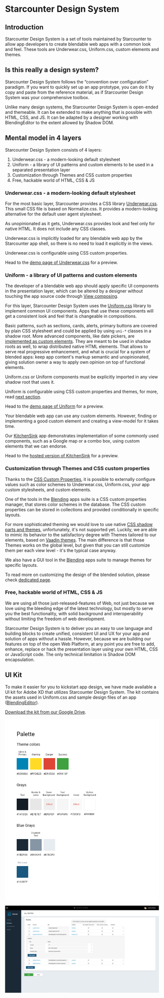 # Starcounter Design System

## Introduction

Starcounter Design System is a set of tools maintained by Starcounter to allow app developers to create blendable web apps with a common look and feel. These tools are Underwear.css, Uniform.css, custom elements and themes.

## Is this really a design system?

Starcounter Design System follows the “convention over configuration” paradigm. If you want to quickly set up an app prototype, you can do it by copy and paste from the reference material, as if Starcounter Design System was your comprehensive toolbox.

Unlike many design systems, the Starcounter Design System is open-ended and themeable. It can be extended to make anything that is possible with HTML, CSS, and JS. It can be adapted by a designer working with BlendingEditor to the extent allowed by Shadow DOM.

## Mental model in 4 layers

Starcounter Design System consists of 4 layers:

1. Underwear.css - a modern-looking default stylesheet
2. Uniform - a library of UI patterns and custom elements to be used in a separated presentation layer
3. Customization through Themes and CSS custom properties
4. Free, hackable world of HTML, CSS & JS

### Underwear.css - a modern-looking default stylesheet

For the most basic layer, Starcounter provides a CSS library [Underwear.css](https://github.com/Starcounter/underwear.css). This small CSS file is based on Normalize.css. It provides a modern-looking alternative for the default user agent stylesheet.

As unopinionated as it gets, Underwear.css provides look and feel only for native HTML. It does not include any CSS classes.

Underwear.css is implicitly loaded for any blendable web app by the Starcounter app shell, so there is no need to load it explicitly in the views.

Underwear.css is configurable using CSS custom properties.

Head to the [demo page of Underwear.css](https://starcounter.github.io/underwear.css/) for a preview.

### Uniform - a library of UI patterns and custom elements

The developer of a blendable web app should apply specific UI components in the presentation layer, which can be altered by a designer without touching the app source code through [View composing](view-composing.md).

For this layer, Starcounter Design System uses the [Uniform.css](https://github.com/Starcounter/uniform.css) library to implement common UI components. Apps that use these components will get a consistent look and feel that is changeable in compositions.

Basic patterns, such as sections, cards, alerts, primary buttons are covered by plain CSS stylesheet and could be applied by using `uni-*` classes in a shadow root.
More advanced components, like date pickers, are [implemented as custom elements](https://github.com/Starcounter/uniform.css/tree/master/components). They are meant to be used in shadow roots as well, to wrap distributed native HTML elements. That allows to serve real progressive enhancement, and what is crucial for a system of blended apps: keep app content's markup semantic and unopinionated, giving solution owner a way to apply own opinion on top of functional elements.

Uniform.css or Uniform components must be explicitly imported in any view shadow root that uses it.

Uniform is configurable using CSS custom properties and themes, for more, read [next section](#customization-through-themes-and-css-custom-properties).

Head to the [demo page of Uniform](https://starcounter.github.io/uniform.css/) for a preview.

Your blendable web app can use any custom elements. However, finding or implementing a good custom element and creating a view-model for it takes time.

Our [KitchenSink](https://github.com/Starcounter/KitchenSink) app demonstrates implementation of some commonly used components, such as a Google map or a combo box, using custom elements that we can endorse.

Head to the [hosted version of KitchenSink](https://kitchensink.starcounter.io/) for a preview.

### Customization through Themes and CSS custom properties

Thanks to the [CSS Custom Properties](https://developer.mozilla.org/en-US/docs/Web/CSS/Using_CSS_variables), it is possible to externally configure values such as color schemes to Underwear.css, Uniform.css, your app custom stylesheets, and custom elements.

One of the tools in the [Blending](https://github.com/Starcounter/Blending) apps suite is a CSS custom properties manager, that stores color schemes in the database. The CSS custom properties can be stored in collections and provided conditionally in specific layouts.

For more sophisticated theming we would love to use native [CSS shadow parts and themes](https://meowni.ca/posts/part-theme-explainer/), unfortunately, it's not supported yet.
Luckily, we are able to mimic its behavior to the satisfactory degree with Themes tailored to our elements, based on [Vaadin themes](https://vaadin.com/themes).
The main difference is that those Themes works on the global level, but given that you can still customize them per each view level - it's the typical case anyway.

We also have a GUI tool in the [Blending](https://github.com/Starcounter/Blending) apps suite to manage themes for specific layouts.

To read more on customizing the design of the blended solution, please check [dedicated page](customizing-solutions-design.md).

### Free, hackable world of HTML, CSS & JS

We are using all those just-released-features of Web, not just because we love using the bleeding edge of the latest technology, but mostly to serve you the best functionality, with solid background and interoperability without limiting the freedom of web development.

Starcounter Design System is to deliver you an easy to use language and building blocks to create unified, consistent UI and UX for your app and solution of apps without a hassle. However, because we are building our features on top of the open Web Platform, at any point you are free to add, enhance, replace or hack the presentation layer using your own HTML, CSS or JavaScript code. The only technical limitation is Shadow DOM encapsulation.

## UI Kit

To make it easier for you to kickstart app design, we have made available a UI kit for Adobe XD that utilizes Starcounter Design System. The kit contains the assets used in Uniform.css and sample design files of an app \([BlendingEditor](https://github.com/Starcounter/Blending)\).

[Download the kit from our Google Drive](https://drive.google.com/drive/folders/1-71NMTdjGFo4IizBfKdvl2oi93z1RUoH?usp).

![Example from the UI kit](../../.gitbook/assets/uikit1.png)

![Sample design](../../.gitbook/assets/uikit2%20%281%29.png)
